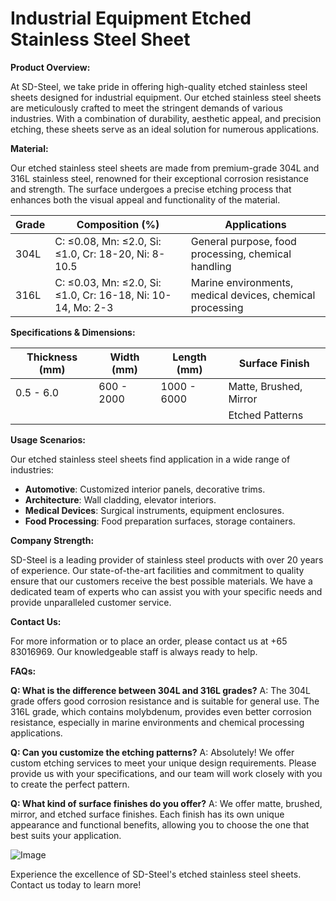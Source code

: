 # Industrial Equipment Etched Stainless Steel Sheet

**Product Overview:**

At SD-Steel, we take pride in offering high-quality etched stainless steel sheets designed for industrial equipment. Our etched stainless steel sheets are meticulously crafted to meet the stringent demands of various industries. With a combination of durability, aesthetic appeal, and precision etching, these sheets serve as an ideal solution for numerous applications.

**Material:**

Our etched stainless steel sheets are made from premium-grade 304L and 316L stainless steel, renowned for their exceptional corrosion resistance and strength. The surface undergoes a precise etching process that enhances both the visual appeal and functionality of the material.

| Grade | Composition (%) | Applications |
|-------|----------------|--------------|
| 304L  | C: ≤0.08, Mn: ≤2.0, Si: ≤1.0, Cr: 18-20, Ni: 8-10.5 | General purpose, food processing, chemical handling |
| 316L  | C: ≤0.03, Mn: ≤2.0, Si: ≤1.0, Cr: 16-18, Ni: 10-14, Mo: 2-3 | Marine environments, medical devices, chemical processing |

**Specifications & Dimensions:**

| Thickness (mm) | Width (mm) | Length (mm) | Surface Finish |
|----------------|------------|-------------|----------------|
| 0.5 - 6.0      | 600 - 2000 | 1000 - 6000 | Matte, Brushed, Mirror |
|                |            |             | Etched Patterns |

**Usage Scenarios:**

Our etched stainless steel sheets find application in a wide range of industries:
- **Automotive**: Customized interior panels, decorative trims.
- **Architecture**: Wall cladding, elevator interiors.
- **Medical Devices**: Surgical instruments, equipment enclosures.
- **Food Processing**: Food preparation surfaces, storage containers.

**Company Strength:**

SD-Steel is a leading provider of stainless steel products with over 20 years of experience. Our state-of-the-art facilities and commitment to quality ensure that our customers receive the best possible materials. We have a dedicated team of experts who can assist you with your specific needs and provide unparalleled customer service.

**Contact Us:**

For more information or to place an order, please contact us at +65 83016969. Our knowledgeable staff is always ready to help.

**FAQs:**

**Q: What is the difference between 304L and 316L grades?**
A: The 304L grade offers good corrosion resistance and is suitable for general use. The 316L grade, which contains molybdenum, provides even better corrosion resistance, especially in marine environments and chemical processing applications.

**Q: Can you customize the etching patterns?**
A: Absolutely! We offer custom etching services to meet your unique design requirements. Please provide us with your specifications, and our team will work closely with you to create the perfect pattern.

**Q: What kind of surface finishes do you offer?**
A: We offer matte, brushed, mirror, and etched surface finishes. Each finish has its own unique appearance and functional benefits, allowing you to choose the one that best suits your application.

![Image](https://github.com/user-attachments/assets/2567258e-e124-4816-932d-1809bd27ef0b)

Experience the excellence of SD-Steel's etched stainless steel sheets. Contact us today to learn more!
